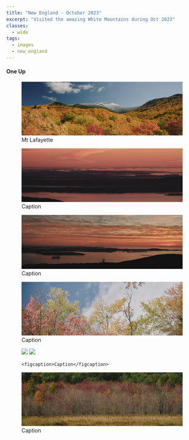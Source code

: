 ```yaml
---
title: "New England - October 2023"
excerpt: "Visited the amazing White Mountains during Oct 2023"
classes:
  - wide
tags: 
  - images
  - new_england
---
```


#### One Up

<figure>
	<a href="/assets/images/nh/peak.jpg"><img src="/assets/images/nh/peak.jpg"></a>
	<figcaption>Mt Lafayette</figcaption>
</figure>
<figure>
	<a href="/assets/images/nh/sunrise-1.jpg"><img src="/assets/images/nh/sunrise-1.jpg"></a>
	<figcaption>Caption</figcaption>
</figure>
<figure>
	<a href="/assets/images/nh/sunrise-2.jpg"><img src="/assets/images/nh/sunrise-2.jpg"></a>
	<figcaption>Caption</figcaption>
</figure>
<figure>
	<a href="/assets/images/nh/treetops.jpg"><img src="/assets/images/nh/treetops.jpg"></a>
	<figcaption>Caption</figcaption>
</figure>

<figure class="half">
	<a href="/assets/images/nh/waterfall.jpg"><img src="/assets/images/nh/waterfall.jpg"></a>
	<a href="/assets/images/nh/stream.jpg"><img src="/assets/images/nh/stream.jpg"></a>

	<figcaption>Caption</figcaption>
</figure>

<figure>
	<a href="/assets/images/nh/past-peak.jpg"><img src="/assets/images/nh/past-peak.jpg"></a>
	<figcaption>Caption</figcaption>
</figure>
